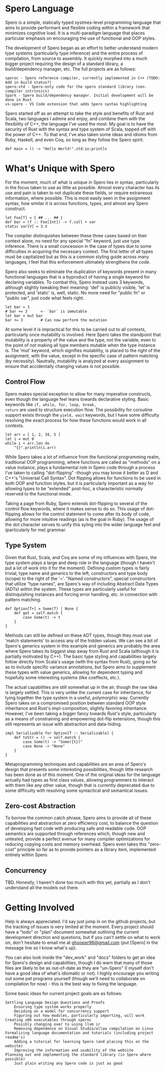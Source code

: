 # Spero Language

Spero is a simple, statically typed systmes-level programming language that aims to provide performant and flexible coding within a framework that minimizes cognitive load. It is a multi-paradigm language that places particular emphasis on encouraging the use of functional and OOP styles.

The development of Spero began as an effort to better understand modern type systems (particularly type inference) and the entire process of compilation, from source to assembly. It quickly morphed into a much bigger project requiring the design of a standard library, a build/dependency manager, etc. The full projects are as follows:

    speroc - Spero reference compiler, currently implemented in C++ (TODO: Add in build status?)
    spero-std - Spero-only code for the spero standard library (non-compiler intrinsics)
    Spark - Spero build/dependency manager. Initial development will be done in Rust
    vs-spero - VS Code extension that adds Spero syntax highlighting

Spero started off as an attempt to take the style and benefits of Rust and Scala, two languages I admire and enjoy, and combine them with the flexibility of C++, the language I've used the most. My goal is to have the security of Rust with the syntax and type system of Scala, topped off with the power of C++. To that end, I've also taken some ideas and idioms from Ruby, Haskell, and even Coq, so long as they follow the Spero spirit.

    def main = () -> "Hello World!".std:io:println

# What's Unique with Spero

For the moment, much of what is unique in Spero lies in syntax, particularly in the focus taken to use as little as possible. Almost every character has its use and pain is taken to not duplicate these fields, or require extraneous information, where possible. This is most easily seen in the assignment syntax, how similar it is across functions, types, and almost any Spero construct.

    let Foo[T] = { ## ... ## }
    def bar = (f :: Foo[Int]) -> f.call + var
    static var[V] = 3.V

The compiler distinquishes between these three cases based on their context alone, no need for any special "fn" keyword, just use type inference. There is a small concession in the case of types due to some difficulties in acquiring the necessary context. The first letter of all types must be capitalized but as this is a common styling guide across many languages, I feel that this enforcement ultimately strengthens the code.

Spero also seeks to eliminate the duplication of keywords present in many functional languages that is a byproduct of having a single keyword for declaring variables. To combat this, Spero instead uses 3 keywords, although slightly tweaking their meaning: 'def' is publicly visible, 'let' is protected, and 'static' is, well, static. No more need for "public fn" or "public var", just code what feels right.

    let bar = 3
    # bar += 3      <- `bar` is immutable
    let bar = mut bar
    bar += 3        # Can now perform the mutation

At some level it is impractical for this to be carried out to all contexts, particularly once mutability is involved. Here Spero takes the standpoint that mutability is a property of the value and the type, not the variable, even to the point of not making all type members mutable when the type instance is. The 'mut' keyword, which signifies mutability, is placed to the right of the assignment, with the value, except in the specific case of pattern matching (by necessity). Nautrally, mutability is analyzed at every assignment to ensure that accidentally changing values is not possible.

## Control Flow

Spero makes special exception to allow for many imperative constructs, even though the language feel leans towards declarative styling. Basic keywords like <code>if, while, for, loop, break, return</code> are used to structure execution flow. The possibility for coroutine support exists through the <code>yield, wait</code> keywords, but I have some difficulty resolving the exact process for how these functions would work in all contexts.

    let arr = [ 1, 2, 34, 5 ]
    let i = mut 0
    while i < arr.len do
        "{}".println(i.arr)

While Spero takes a lot of influence from the functional programming realm, traditional OOP programming, where functions are called as "methods" on a value instance, plays a fundamental role in Spero code through a process I've taken to calling "dot-flipping" -though you may know it better as D and C++'s "Universal Call Syntax". Dot flipping allows for functions to be used in both OOP and function styles, but it is particularly important as a way for allowing types to be "extended" post-hoc, a characteristic normally reserved to the functional mode.

Taking a page from Ruby, Spero extends dot-flipping to several of the control flow keywords, where it makes sense to do so. This usage of dot-flipping allows for the control statement to come after its body of code, allowing for more intuitive readings (as is the goal in Ruby). The usage of the dot character serves to unify this syling into the wider language feel and (particularly for me) grammar.

## Type System

Given that Rust, Scala, and Coq are some of my influences with Spero, the type system plays a large and deep role in the language (though I haven't put a lot of work into it for the moment). Defining custom types is fairly trivial, type name and generics to the left, constructors and type body (scope) to the right of the '='. "Named constructors", special constructors that utilize "type names", are Spero's way of including Abstract Data Types (ADTs) within the system. These types are particularly useful for distinquishing instances and forcing error handling, etc. in connection with pattern matching.

    def Option[T+] = Some(T) | None {
        def get = self.match {
            case Some(t) -> t
        }
    }

Methods can still be defined on these ADT types, though they must use 'match statements' to access any of the hidden values. We can see a bit of Spero's generics system in this example and generics are probably the area where Spero takes its biggest step away from Rust and Scala (although it is partially motivated by C++). The basic type styling and capabilities largely follow directly from Scala's usage (with the syntax from Rust), going so far as to include specific variance annotations, but Spero aims to supplement these types with value generics, allowing for dependent typing and hopefully some interesting systems (like coeffects, etc.).

The actual capabilities are still somewhat up in the air, though the raw idea is largely settled. This is very unlike the current case for inheritance, for tying together the type system in a useful, polymorphic way. Currently Spero takes on a compromised position between standard OOP style inheritance and Rust's impl-composition, slightly favoring inheritance. However, I've been taking a bigger fancy towards Rust's style, particularly as a means of constraining and empowering dot-flip extensions, though this still represents an issue with abstraction and data-hiding.

    impl Serializable for Option[T :: Serializable] {
        def toStr = () -> self.match {
            case Some(t) -> "Some({t})"
            case None -> "None"
        }
    }

Metaprogramming techniques and capabilities are an area of Spero's design that presents some interesting possibilities, though little research has been done as of this moment. One of the original ideas for the language actually had types as first class values, allowing programmers to interact with them like any other value, though that is currently deprecated due to some difficulty with resolving some syntactical and semantical issues.

## Zero-cost Abstraction

To borrow the common catch phrase, Spero aims to provide all of these capabilities and abstraction at zero efficiency cost, to balance the question of developing fast code with producing safe and readable code. OOP semantics are supported through references which, though new and untested, provide a perfect avenue for many compiler optimizations for reducing copying costs and memory overhead. Spero even takes this "zero-cost" principle so far as to provide pointers as a library item, implemented entirely within Spero.

## Concurrency

TBD. Honestly, I haven't done too much with this yet, partially as I don't understand all the models out there.

# Getting Involved

Help is always appreciated. I'd say just jump in on the github projects, but the tracking of issues is very limited at the moment. Every project should have a "todo" or "plan" document somewhat outlining the current development direction and questions, but if you can't settle on what to work on, don't hesitate to email me at [ghooper96@gmail.com](ghooper96@gmail.com) (put [Spero] in the message line so I know what's up).

You can also look inside the "dev_work" and "docs" folders to get an idea for Spero's design and capabilities, though I do warn that many of those files are likely to be as out-of-date as they are "un-Spero" (I myself don't have a good idea of what's idiomatic or not). I highly encourage you writing out some pet programs yourself (though we'll need to collaborate on compilation for now) - this is the best way to fixing the language.

Some basic ideas for current project goals are as follows:

    Settling Language Design Questions and Proofs
        Ensuring type system works properly
        Deciding on a model for concurrency support
        Figuring out how modules, particularly importing, will work
    Creating x86 executables through speroc
        Possibly changing over to using llvm ir
        Removing dependence on Visual Studio/allow compilation on Linux
    Formalizing language documentation and tutorials (including project readme's)
        Adding a tutorial for learning Spero (and placing this on the website)
        Improving the information and usability of the website
    Planning out and implementing the standard library (in Spero where possible)
        Just plain writing any Spero code is just as good
